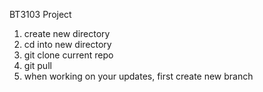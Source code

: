 BT3103 Project

1. create new directory 
2. cd into new directory
3. git clone current repo
4. git pull 
5. when working on your updates, first create new branch